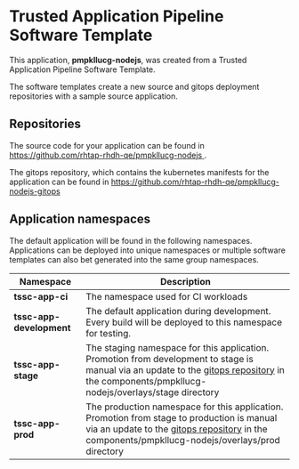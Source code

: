 # Trusted Application Pipeline Software Template

This application, **pmpkllucg-nodejs**, was created from a Trusted Application Pipeline Software Template.

The software templates create a new source and gitops deployment repositories with a sample source application. 

## Repositories

The source code for your application can be found in [https://github.com/rhtap-rhdh-qe/pmpkllucg-nodejs ](https://github.com/rhtap-rhdh-qe/pmpkllucg-nodejs ).
 
The gitops repository, which contains the kubernetes manifests for the application can be found in 
[https://github.com/rhtap-rhdh-qe/pmpkllucg-nodejs-gitops ](https://github.com/rhtap-rhdh-qe/pmpkllucg-nodejs-gitops ) 

## Application namespaces 

The default application will be found in the following namespaces. Applications can be deployed into unique namespaces or multiple software templates can also bet generated into the same group namespaces.  

|  Namespace   |  Description   |  
| -------- | -------- |
| **tssc-app-ci** | The namespace used for CI workloads |
| **tssc-app-development** | The default application during development. Every build will be deployed to this namespace for testing. |
| **tssc-app-stage** | The staging namespace for this application. Promotion from development to stage is manual via an update to the [gitops repository](https://github.com/rhtap-rhdh-qe/pmpkllucg-nodejs-gitops ) in the components/pmpkllucg-nodejs/overlays/stage directory |
| **tssc-app-prod** | The production namespace for this application. Promotion from stage to production is manual via an update to the [gitops repository](https://github.com/rhtap-rhdh-qe/pmpkllucg-nodejs-gitops ) in the components/pmpkllucg-nodejs/overlays/prod directory |